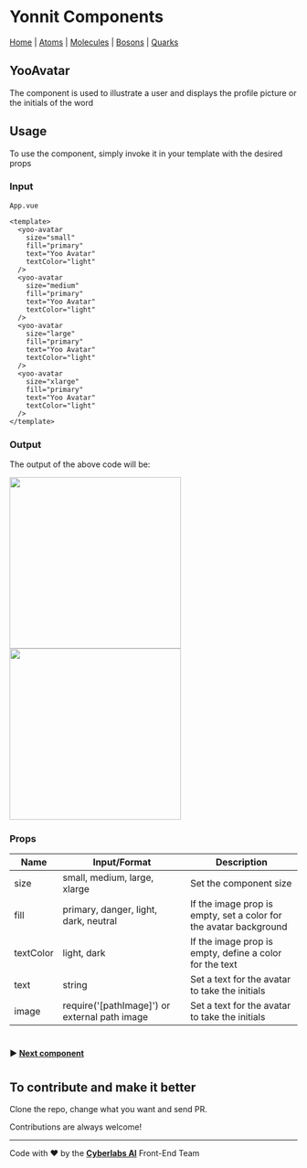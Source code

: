 # Yonnit Components

[Home](https://github.com/Yoonit-Labs/vue-yoonit-components/blob/development/README.md) | [Atoms](https://github.com/Yoonit-Labs/vue-yoonit-components/blob/feature/readme/README.md#atoms) | [Molecules](https://github.com/Yoonit-Labs/vue-yoonit-components/blob/feature/readme/README.md#molecules) | [Bosons](https://github.com/Yoonit-Labs/vue-yoonit-components/blob/feature/readme/README.md#bosons) | [Quarks](https://github.com/Yoonit-Labs/vue-yoonit-components/blob/feature/readme/README.md#quarks)

## YooAvatar

The component is used to illustrate a user and displays the profile picture or the initials of the word

## Usage

To use the component, simply invoke it in your template with the desired props

### Input
`App.vue`
```vue
<template>
  <yoo-avatar
    size="small"
    fill="primary"
    text="Yoo Avatar"
    textColor="light"
  />
  <yoo-avatar
    size="medium"
    fill="primary"
    text="Yoo Avatar"
    textColor="light"
  />
  <yoo-avatar
    size="large"
    fill="primary"
    text="Yoo Avatar"
    textColor="light"
  />
  <yoo-avatar
    size="xlarge"
    fill="primary"
    text="Yoo Avatar"
    textColor="light"
  />
</template>
```
### Output

The output of the above code will be:

<img src="https://github.com/Yoonit-Labs/vue-yoonit-components/blob/feature/readme/public/readme-img/avatar.png" width="300">
<img src="https://github.com/Yoonit-Labs/vue-yoonit-components/blob/feature/readme/public/readme-img/avatar-image.png" width="300">

### Props

| Name               | Input/Format                                  | Description                                                                 |
| -                  | -                                             | -                                                                           |
| size               | small, medium, large, xlarge                  | Set the component size                                                      |
| fill               | primary, danger, light, dark, neutral         | If the image prop is empty, set a color for the avatar background           |
| textColor          | light, dark                                   | If the image prop is empty, define a color for the text                     |
| text               | string                                        | Set a text for the avatar to take the initials                              |
| image              | require('[pathImage]') or external path image | Set a text for the avatar to take the initials                              |

#

 #### :arrow_forward: [**Next component**](https://github.com/Yoonit-Labs/vue-yoonit-components/edit/feature/readme/src/components/atoms/Button/Button.readme.md)

#

## To contribute and make it better

Clone the repo, change what you want and send PR.

Contributions are always welcome!

---

Code with ❤ by the [**Cyberlabs AI**](https://cyberlabs.ai/) Front-End Team

